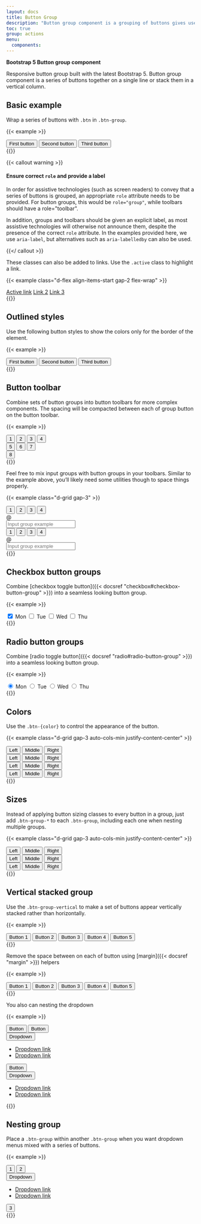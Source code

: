 ```yaml
---
layout: docs
title: Button Group
description: "Button group component is a grouping of buttons gives users access to frequently performed, related to each other actions."
toc: true
group: actions
menu:
  components:
---
```


**Bootstrap 5 Button group component**

Responsive button group built with the latest Bootstrap 5. Button group component is a series of buttons together on a single line or stack them in a vertical column.

## Basic example

Wrap a series of buttons with `.btn` in `.btn-group`.

{{< example >}}
<div class="btn-group" role="group" aria-label="Basic example">
  <button type="button" class="btn btn-default">First button</button>
  <button type="button" class="btn btn-default">Second button</button>
  <button type="button" class="btn btn-default">Third button</button>
</div>
{{</ example >}}

{{< callout warning >}}

#### Ensure correct `role` and provide a label

In order for assistive technologies (such as screen readers) to convey that a series of buttons is grouped, an appropriate `role` attribute needs to be provided. For button groups, this would be `role="group"`, while toolbars should have a role="toolbar".

In addition, groups and toolbars should be given an explicit label, as most assistive technologies will otherwise not announce them, despite the presence of the correct `role` attribute. In the examples provided here, we use `aria-label`, but alternatives such as `aria-labelledby` can also be used.

{{</ callout >}}

These classes can also be added to links. Use the `.active` class to highlight a link.

{{< example class="d-flex align-items-start gap-2 flex-wrap" >}}
<div class="btn-group">
  <a href="#" class="btn btn-default active" aria-current="page">Active link</a>
  <a href="#" class="btn btn-default">Link 2</a>
  <a href="#" class="btn btn-default">Link 3</a>
</div>
{{</ example >}}

## Outlined styles

Use the following button styles to show the colors only for the border of the element.

{{< example >}}
<div class="btn-group" role="group" aria-label="Basic example">
  <button type="button" class="btn btn-outline-primary">First button</button>
  <button type="button" class="btn btn-outline-primary">Second button</button>
  <button type="button" class="btn btn-outline-primary">Third button</button>
</div>
{{</ example >}}

## Button toolbar

Combine sets of button groups into button toolbars for more complex components. The spacing will be compacted between each of group button on the button toolbar.

{{< example >}}
<div class="btn-toolbar" role="toolbar" aria-label="Toolbar with button groups">
  <div class="btn-group" role="group" aria-label="First group">
    <button type="button" class="btn btn-primary">1</button>
    <button type="button" class="btn btn-primary">2</button>
    <button type="button" class="btn btn-primary">3</button>
    <button type="button" class="btn btn-primary">4</button>
  </div>
  <div class="btn-group ms-2" role="group" aria-label="Second group">
    <button type="button" class="btn btn-secondary">5</button>
    <button type="button" class="btn btn-secondary">6</button>
    <button type="button" class="btn btn-secondary">7</button>
  </div>
  <div class="btn-group ms-2" role="group" aria-label="Third group">
    <button type="button" class="btn btn-info">8</button>
  </div>
</div>
{{</ example >}}

Feel free to mix input groups with button groups in your toolbars. Similar to the example above, you’ll likely need some utilities though to space things properly.

{{< example class="d-grid gap-3" >}}
<div class="btn-toolbar" role="toolbar">
  <div class="btn-group me-3" role="group" aria-label="First group">
    <button type="button" class="btn btn-outline-primary">1</button>
    <button type="button" class="btn btn-outline-primary">2</button>
    <button type="button" class="btn btn-outline-primary">3</button>
    <button type="button" class="btn btn-outline-primary">4</button>
  </div>
  <div class="input-group">
    <div class="input-group-text">@</div>
    <input type="text" class="form-control" placeholder="Input group example" 
    aria-label="Input group example" aria-describedby="btnGroupAddon">
  </div>
</div>

<div class="btn-toolbar justify-content-between" role="toolbar">
  <div class="btn-group me-3" role="group" aria-label="First group">
    <button type="button" class="btn btn-outline-primary">1</button>
    <button type="button" class="btn btn-outline-primary">2</button>
    <button type="button" class="btn btn-outline-primary">3</button>
    <button type="button" class="btn btn-outline-primary">4</button>
  </div>
  <div class="input-group">
    <div class="input-group-text">@</div>
    <input type="text" class="form-control" placeholder="Input group example" 
    aria-label="Input group example" aria-describedby="btnGroupAddon2">
  </div>
</div>
{{</ example >}}

## Checkbox button groups

Combine [checkbox toggle button]({{< docsref "checkbox#checkbox-button-group" >}}) into a seamless looking button group.

{{< example >}}
<div class="btn-toolbar justify-content-between" role="toolbar">
  <div class="btn-group" role="group" aria-label="Basic checkbox toggle button group">
    <input type="checkbox" class="btn-check" id="btncheck1" autocomplete="off" checked />
    <label class="btn btn-default" for="btncheck1">Mon</label>
    <input type="checkbox" class="btn-check" id="btncheck2" autocomplete="off" />
    <label class="btn btn-default" for="btncheck2">Tue</label>
    <input type="checkbox" class="btn-check" id="btncheck3" autocomplete="off" />
    <label class="btn btn-default" for="btncheck3">Wed</label>
    <input type="checkbox" class="btn-check" id="btncheck4" autocomplete="off" />
    <label class="btn btn-default" for="btncheck4">Thu</label>
  </div>
</div>
{{</ example >}}

## Radio button groups

Combine [radio toggle button]({{< docsref "radio#radio-button-group" >}}) into a seamless looking button group.

{{< example >}}
<div class="btn-toolbar justify-content-between" role="toolbar">
  <div class="btn-group" role="group" aria-label="Basic radio toggle button group">
    <input type="radio" class="btn-check" name="btnradio" id="btnradio1" autocomplete="off" checked />
    <label class="btn btn-outline-primary" for="btnradio1">Mon</label>
    <input type="radio" class="btn-check" name="btnradio" id="btnradio2" autocomplete="off" />
    <label class="btn btn-outline-primary" for="btnradio2">Tue</label>
    <input type="radio" class="btn-check" name="btnradio" id="btnradio3" autocomplete="off" />
    <label class="btn btn-outline-primary" for="btnradio3">Wed</label>
    <input type="radio" class="btn-check" name="btnradio" id="btnradio4" autocomplete="off" />
    <label class="btn btn-outline-primary" for="btnradio4">Thu</label>
  </div>
</div>
{{</ example >}}

## Colors

Use the `.btn-{color}` to control the appearance of the button.

{{< example class="d-grid gap-3 auto-cols-min justify-content-center" >}}
<div class="btn-group" role="group">
  <button type="button" class="btn btn-primary">Left</button>
  <button type="button" class="btn btn-primary">Middle</button>
  <button type="button" class="btn btn-primary">Right</button>
</div>
<div class="btn-group" role="group">
  <button type="button" class="btn btn-secondary">Left</button>
  <button type="button" class="btn btn-secondary">Middle</button>
  <button type="button" class="btn btn-secondary">Right</button>
</div>
<div class="btn-group" role="group">
  <button type="button" class="btn btn-danger">Left</button>
  <button type="button" class="btn btn-danger">Middle</button>
  <button type="button" class="btn btn-danger">Right</button>
</div>
<div class="btn-group" role="group">
  <button type="button" class="btn btn-success">Left</button>
  <button type="button" class="btn btn-success">Middle</button>
  <button type="button" class="btn btn-success">Right</button>
</div>
{{</ example >}}

## Sizes

Instead of applying button sizing classes to every button in a group, just add `.btn-group-*` to each `.btn-group`, including each one when nesting multiple groups.

{{< example class="d-grid gap-3 auto-cols-min justify-content-center" >}}
<div class="btn-group btn-group-lg" role="group" aria-label="Large button group">
  <button type="button" class="btn btn-primary">Left</button>
  <button type="button" class="btn btn-primary">Middle</button>
  <button type="button" class="btn btn-primary">Right</button>
</div>
<div class="btn-group" role="group" aria-label="Default button group">
  <button type="button" class="btn btn-primary">Left</button>
  <button type="button" class="btn btn-primary">Middle</button>
  <button type="button" class="btn btn-primary">Right</button>
</div>
<div class="btn-group btn-group-sm" role="group" aria-label="Small button group">
  <button type="button" class="btn btn-primary">Left</button>
  <button type="button" class="btn btn-primary">Middle</button>
  <button type="button" class="btn btn-primary">Right</button>
</div>
{{</ example >}}

## Vertical stacked group

Use the `.btn-group-vertical` to make a set of buttons appear vertically stacked rather than horizontally. 

{{< example >}}
<div class="btn-group-vertical" role="group" aria-label="Vertical button group">
  <button type="button" class="btn btn-primary">Button 1</button>
  <button type="button" class="btn btn-primary">Button 2</button>
  <button type="button" class="btn btn-primary">Button 3</button>
  <button type="button" class="btn btn-primary">Button 4</button>
  <button type="button" class="btn btn-primary">Button 5</button>
</div>
{{</ example >}}

Remove the space between on each of button using [margin]({{< docsref "margin" >}}) helpers

{{< example >}}
<div class="btn-group-vertical ms-3" role="group" aria-label="Vertical button group">
  <button type="button" class="btn btn-primary rounded-0 rounded-top">Button 1</button>
  <button type="button" class="btn btn-primary rounded-0 mt-0">Button 2</button>
  <button type="button" class="btn btn-primary rounded-0 mt-0">Button 3</button>
  <button type="button" class="btn btn-primary rounded-0 mt-0">Button 4</button>
  <button type="button" class="btn btn-primary rounded-0 rounded-bottom mt-0">Button 5</button>
</div>
{{</ example >}}

You also can nesting the dropdown

{{< example >}}
<div class="btn-group-vertical" role="group" aria-label="Vertical button group">
  <button type="button" class="btn btn-primary">Button</button>
  <button type="button" class="btn btn-primary">Button</button>
  <div class="btn-group" role="group">
    <button type="button" class="btn btn-primary dropdown-toggle" data-bs-toggle="dropdown" aria-expanded="false">
      Dropdown
    </button>
    <ul class="dropdown-menu">
      <li><a class="dropdown-item" href="#">Dropdown link</a></li>
      <li><a class="dropdown-item" href="#">Dropdown link</a></li>
    </ul>
  </div>
  <button type="button" class="btn btn-primary">Button</button>
  <div class="btn-group" role="group">
    <button type="button" class="btn btn-primary dropdown-toggle" data-bs-toggle="dropdown" aria-expanded="false">
      Dropdown
    </button>
    <ul class="dropdown-menu">
      <li><a class="dropdown-item" href="#">Dropdown link</a></li>
      <li><a class="dropdown-item" href="#">Dropdown link</a></li>
    </ul>
  </div>
</div>
{{</ example >}}

## Nesting group

Place a `.btn-group` within another `.btn-group` when you want dropdown menus mixed with a series of buttons.

{{< example >}}
<div class="btn-toolbar">
  <div class="btn-group" role="group" aria-label="Button group with nested dropdown">
    <button type="button" class="btn btn-primary">1</button>
    <button type="button" class="btn btn-primary">2</button>
    <div class="btn-group" role="group">
      <button type="button" class="btn btn-primary dropdown-toggle"
       data-bs-toggle="dropdown" aria-expanded="false">Dropdown</button>
      <ul class="dropdown-menu">
        <li><a class="dropdown-item" href="#">Dropdown link</a></li>
        <li><a class="dropdown-item" href="#">Dropdown link</a></li>
      </ul>
    </div>
    <button type="button" class="btn btn-primary">3</button>
  </div>
</div>
{{</ example >}}
